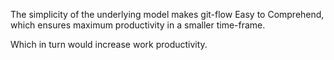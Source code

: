 The simplicity of the underlying model makes git-flow Easy to Comprehend, which ensures maximum productivity in a smaller time-frame.

Which in turn would increase work productivity.
